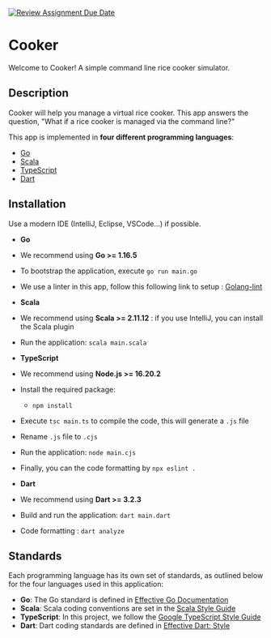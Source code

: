 [![Review Assignment Due Date](https://classroom.github.com/assets/deadline-readme-button-24ddc0f5d75046c5622901739e7c5dd533143b0c8e959d652212380cedb1ea36.svg)](https://classroom.github.com/a/__xb4cFP)

# Cooker

Welcome to Cooker! A simple command line rice cooker simulator.

## Description
Cooker will help you manage a virtual rice cooker. This app answers the question, "What if a rice cooker is managed via the command line?"

This app is implemented in **four different programming languages**:
- [Go](#installation)
- [Scala](#installation)
- [TypeScript](#installation)
- [Dart](#installation)

## Installation
Use a modern IDE (IntelliJ, Eclipse, VSCode...) if possible.

- **Go**
- We recommend using **Go >= 1.16.5**
- To bootstrap the application, execute `go run main.go`
- We use a linter in this app, follow this following link to setup : [Golang-lint](https://www.geeksforgeeks.org/how-to-install-golangci-lint/)

- **Scala**
- We recommend using **Scala >= 2.11.12** : if you use IntelliJ, you can install the Scala plugin
- Run the application: `scala main.scala`

- **TypeScript**
- We recommend using **Node.js >= 16.20.2**
- Install the required package: 
  + `npm install` 
- Execute `tsc main.ts` to compile the code, this will generate a `.js` file 
- Rename `.js` file to `.cjs`
- Run the application: `node main.cjs`
- Finally, you can the code formatting by `npx eslint .`

- **Dart**
- We recommend using **Dart >= 3.2.3**
- Build and run the application: `dart main.dart`
- Code formatting : `dart analyze`

## Standards
Each programming language has its own set of standards, as outlined below for the four languages used in this application:

- **Go**: The Go standard is defined in [Effective Go Documentation](https://go.dev/doc/effective_go)
- **Scala**: Scala coding conventions are set in the [Scala Style Guide](https://docs.scala-lang.org/style/)
- **TypeScript**: In this project, we follow the [Google TypeScript Style Guide](https://developers.google.com/blockly/guides/contribute/core/style_guide)
- **Dart**: Dart coding standards are defined in [Effective Dart: Style](https://dart.dev/effective-dart/style)
